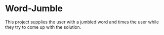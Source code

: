 # Word-Jumble
This project supplies the user with a jumbled word and times the user while they try to come up with the solution.
